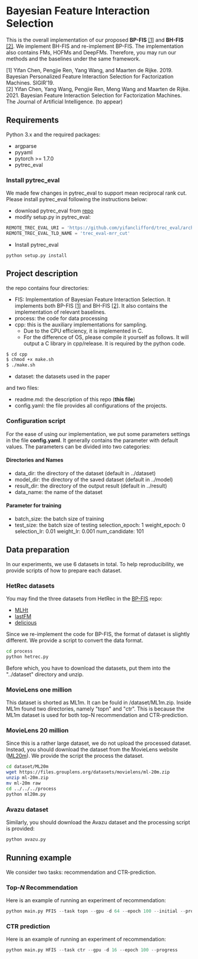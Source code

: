 # Bayesian Feature Interaction Selection

This is the overall implementation of our proposed **BP-FIS** [[1]](#refer-anchor-1) and **BH-FIS** [[2]](#refer-anchor-2). We implement BH-FIS and re-implement BP-FIS. The implementation also contains FMs, HOFMs and DeepFMs. Therefore, you may run our methods and the baselines under the same framework.

<div id="refer-anchor-1">
[1] Yifan Chen, Pengjie Ren, Yang Wang, and Maarten de Rijke. 2019. Bayesian Personalized Feature Interaction Selection for Factorization Machines. SIGIR'19.
</div>
<div id="refer-anchor-2">
[2] Yifan Chen, Yang Wang, Pengjie Ren, Meng Wang and Maarten de Rijke. 2021. Bayesian Feature Interaction Selection for Factorization Machines. The Journal of Artificial Intelligence. (to appear)
</div>


## Requirements

Python 3.x and the required packages:
- argparse
- pyyaml
- pytorch >= 1.7.0
- pytrec_eval

### Install pytrec_eval

We made few changes in pytrec_eval to support mean reciprocal rank cut. Please install pytrec_eval following the instructions below:

- download pytrec_eval from [repo](https://github.com/cvangysel/pytrec_eval/archive/refs/heads/master.zip)
- modify setup.py in pytrec_eval:
```python
REMOTE_TREC_EVAL_URI = 'https://github.com/yifanclifford/trec_eval/archive/refs/heads/mrr_cut.zip'
REMOTE_TREC_EVAL_TLD_NAME = 'trec_eval-mrr_cut'
```
- Install pytrec_eval
```
python setup.py install
```
## Project description
the repo contains four directories:
- FIS: Implementation of Bayesian Feature Interaction Selection. It implements both BP-FIS [[1]](#refer-anchor-1) and BH-FIS [[2]](#refer-anchor-2). It also contains the implementation of relevant baselines.
- process: the code for data processing
- cpp: this is the auxiliary implementations for sampling.
  - Due to the CPU efficiency, it is implemented in C.
  - For the difference of OS, please compile it yourself as follows. It will output a C library in cpp/release. It is required by the python code.
```bash
$ cd cpp
$ chmod +x make.sh
$ ./make.sh
```
- dataset: the datasets used in the paper

and two files:
- readme.md: the description of this repo (**this file**)
- config.yaml: the file provides all configurations of the projects.

### Configuration script
For the ease of using our implementation, we put some parameters settings in the file **config.yaml**. It generally contains the parameter with default values. The parameters can be divided into two categories:

#### Directories and Names
- data_dir: the directory of the dataset (default in ../dataset)
- model_dir: the directory of the saved dataset (default in ../model)
- result_dir: the directory of the output result (default in ../result)
- data_name: the name of the dataset

#### Parameter for training
- batch_size: the batch size of training
- test_size: the batch size of testing
selection_epoch: 1
weight_epoch: 0
selection_lr: 0.01
weight_lr: 0.001
num_candidate: 101


## Data preparation
In our experiments, we use 6 datasets in total. To help reproducibility, we provide scripts of how to prepare each dataset.

### HetRec datasets
You may find the three datasets from HetRec in the [BP-FIS](https://github.com/yifanclifford/BP-FIS) repo:
- [MLHt](https://github.com/yifanclifford/BP-FIS/raw/master/dataset/MLHt.zip)
- [lastFM](https://github.com/yifanclifford/BP-FIS/raw/master/dataset/lastFM.zip)
- [delicious](https://github.com/yifanclifford/BP-FIS/raw/master/dataset/delicious.zip)

Since we re-implement the code for BP-FIS, the format of dataset is slightly different. We provide a script to convert the data format.
```bash
cd process
python hetrec.py
```
Before which, you have to download the datasets, put them into the "../dataset" directory and unzip.

### MovieLens one million
This dataset is shorted as ML1m. It can be fould in /dataset/ML1m.zip.
Inside ML1m found two directories, namely "topn" and "ctr". This is because the ML1m dataset is used for both top-N recommendation and CTR-prediction.

### MovieLens 20 million
Since this is a rather large dataset, we do not upload the processed dataset. Instead, you should download the dataset from the MovieLens website ([ML20m](https://files.grouplens.org/datasets/movielens/ml-20m.zip)). We provide the script the process the dataset.
```bash
cd dataset/ML20m
wget https://files.grouplens.org/datasets/movielens/ml-20m.zip
unzip ml-20m.zip
mv ml-20m raw
cd ../../../process
python ml20m.py
```
### Avazu dataset
Similarly, you should download the Avazu dataset and the processing script is provided:
``` bash
python avazu.py
```

## Running example
We consider two tasks: recommendation and CTR-prediction.
### Top-$N$ Recommendation
Here is an example of running an experiment of recommendation:
```Python
python main.py PFIS --task topn --gpu -d 64 --epoch 100 --initial --progress
```
### CTR prediction
Here is an example of running an experiment of recommendation:
```Python
python main.py HFIS --task ctr --gpu -d 16 --epoch 100 --progress
```
